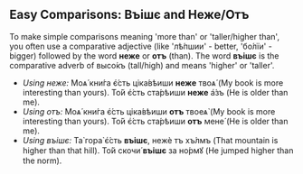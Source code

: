 ## Easy Comparisons: Въішє and Неже/Отъ

To make simple comparisons meaning 'more than' or 'taller/higher than', you often use a comparative adjective (like 'лѣ́пшии' - better, 'бо́лїи' - bigger) followed by the word **неже** or **отъ** (than). The word **въішє** is the comparative adverb of высо́къ (tall/high) and means 'higher' or 'taller'.

* *Using неже:* Моѧ́ кни́га є҆́сть ціка́вѣиши **неже** твоѧ́ (My book is more interesting than yours). То́й є҆́сть ста́рѣиши **неже** а҆́зъ (He is older than me).
* *Using отъ:* Моѧ́ кни́га є҆́сть ціка́вѣиши **отъ** твоеѧ̀ (My book is more interesting than yours). То́й є҆́сть ста́рѣиши **отъ** мене́ (He is older than me).
* *Using въішє:* Та̀ гора̀ є҆́сть **въішє**, нежѐ тъ хъ́лмъ (That mountain is higher than that hill). То́й скочи́ **въішє** за но́рмꙋ (He jumped higher than the norm).